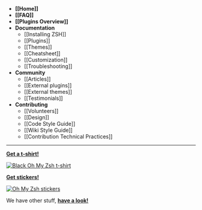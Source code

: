 * **[[Home]]**
* **[[FAQ]]**
* **[[Plugins Overview]]**
* **Documentation**
  + [[Installing ZSH]]
  + [[Plugins]]
  + [[Themes]]
  + [[Cheatsheet]]
  + [[Customization]]
  + [[Troubleshooting]]
* **Community**
  + [[Articles]]
  + [[External plugins]]
  + [[External themes]]
  + [[Testimonials]]
* **Contributing**
  + [[Volunteers]]
  + [[Design]]
  + [[Code Style Guide]]
  + [[Wiki Style Guide]]
  + [[Contribution Technical Practices]]

------------------

**[Get a t-shirt!](https://shop.planetargon.com/products/ohmyzsh-t-shirts)**

[![Black Oh My Zsh t-shirt](https://cdn.shopify.com/s/files/1/0101/8752/products/IMG_7672_medium.jpg)](https://shop.planetargon.com/products/ohmyzsh-t-shirts)

**[Get stickers!](https://shop.planetargon.com/collections/everything/products/ohmyzsh-stickers-set-of-3-stickers)**

[![Oh My Zsh stickers](https://cdn.shopify.com/s/files/1/0101/8752/products/2013-09-25_11.35.14_medium.jpg)](https://shop.planetargon.com/collections/everything/products/ohmyzsh-stickers-set-of-3-stickers)

We have other stuff, **[have a look!](https://shop.planetargon.com/collections/oh-my-zsh?utm_source=github)**
